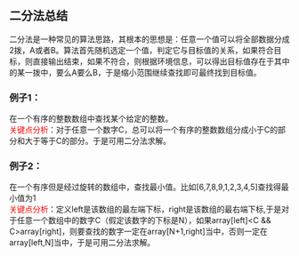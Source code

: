 ## 二分法总结
二分法是一种常见的算法思路，其根本的思想是：任意一个值可以将全部数据分成2拨，A或者B。算法首先随机选定一个值，判定它与目标值的关系，如果符合目标，则直接输出结束，如果不符合，则根据环境信息，可以得出目标值存在于其中的某一拨中，要么A要么B，于是缩小范围继续查找即可最终找到目标值。

### 例子1：
在一个有序的整数数组中查找某个给定的整数。  
<span style="color:red">关键点分析</span>：对于任意一个数字C，总可以将一个有序的整数数组分成小于C的部分和大于等于C的部分。于是可用二分法求解。  


### 例子2：
在一个有序但是经过旋转的数组中，查找最小值。比如[6,7,8,9,1,2,3,4,5]查找得最小值为1  
<span style="color:red">关键点分析</span>：定义left是该数组的最左端下标，right是该数组的最右端下标,于是对于任意一个数组中的数字C（假定该数字的下标是N），如果array[left]<C && C>array[right]，则要查找的数字一定在array[N+1,right]当中，否则一定在array[left,N]当中，于是可用二分法求解。
